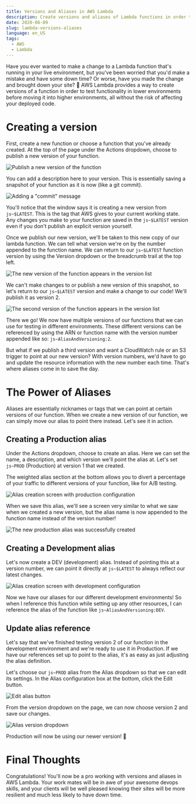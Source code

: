```yaml
---
title: Versions and Aliases in AWS Lambda
description: Create versions and aliases of Lambda functions in order to test your changes in different environments or stages without affection your live production code.
date: 2020-06-09
slug: lambda-versions-aliases
language: en_US
tags:
  - AWS
  - Lambda
---
```


Have you ever wanted to make a change to a Lambda function that's running in your live environment, but you've been worried that you'd make a mistake and have some down time? Or worse, have you made the change and brought down your site? 😬 AWS Lambda provides a way to create versions of a function in order to test functionality in lower environments before moving it into higher environments, all without the risk of affecting your deployed code. 

# Creating a version

First, create a new function or choose a function that you've already created. At the top of the page under the Actions dropdown, choose to publish a new version of your function.

![Publish a new version of the function](publish_new_version.png)

You can add a description here to your version. This is essentially saving a snapshot of your function as it is now (like a git commit). 

![Adding a "commit" message](publish_message.png)

You'll notice that the window says it is creating a new version from `js~$LATEST`. This is the tag that AWS gives to your current working state. Any changes you make to your function are saved in the `js~$LATEST` version even if you don't publish an explicit version yourself.

Once we publish our new version, we'll be taken to this new copy of our lambda function. We can tell what version we're on by the number appended to the function name. We can return to our `js~$LATEST` function version by using the Version dropdown or the breadcrumb trail at the top left.

![The new version of the function appears in the version list](new_version_listed.png)

We can't make changes to or publish a new version of this snapshot, so let's return to our `js~$LATEST` version and make a change to our code! We'll publish it as version 2.

![The second version of the function appears in the version list](2nd_version_listed.png)

There we go! We now have multiple versions of our functions that we can use for testing in different environments. These different versions can be referenced by using the ARN or function name with the version number appended like so: `js~AliasAndVersioning:2`. 

But what if we publish a third version and want a CloudWatch rule or an S3 trigger to point at our new version? With version numbers, we'd have to go and update the resource information with the new number each time. That's where aliases come in to save the day. 

# The Power of Aliases

Aliases are essentially nicknames or tags that we can point at certain versions of our function. When we create a new version of our function, we can simply move our alias to point there instead. Let's see it in action. 

## Creating a Production alias

Under the Actions dropdown, choose to create an alias. Here we can set the name, a description, and which version we'll point the alias at. Let's set `js~PROD` (Production) at version 1 that we created. 

The weighted alias section at the bottom allows you to divert a percentage of your traffic to different versions of your function, like for A/B testing.

![Alias creation screen with production configuration](alias_creation_screen.png)

When we save this alias, we'll see a screen very similar to what we saw when we created a new version, but the alias name is now appended to the function name instead of the version number!

![The new production alias was successfully created](prod_alias.png)

## Creating a Development alias

Let's now create a DEV (development) alias. Instead of pointing this at a version number, we can point it directly at `js~$LATEST` to always reflect our latest changes. 

![Alias creation screen with development configuration](dev_alias_creation.png)

Now we have our aliases for our different development environments! So when I reference this function while setting up any other resources, I can reference the alias of the function like `js~AliasAndVersioning:DEV`.

## Update alias reference

Let's say that we've finished testing version 2 of our function in the development environment and we're ready to use it in Production. If we have our references set up to point to the alias, it's as easy as just adjusting the alias definition.

Let's choose our `js~PROD` alias from the Alias dropdown so that we can edit its settings. In the Alias configuration box at the bottom, click the Edit button.

![Edit alias button](edit_alias_button.png)

From the version dropdown on the page, we can now choose version 2 and save our changes. 

![Alias version dropdown](alias_version_dropdown.png)

Production will now be using our newer version! 🎉

# Final Thoughts

Congratulations! You'll now be a pro working with versions and aliases in AWS Lambda. Your work mates will be in awe of your awesome devops skills, and your clients will be well pleased knowing their sites will be more resilient and much less likely to have down time. 

<!-- Hero photo by Brett Jordan https://unsplash.com/@brett_jordan -->